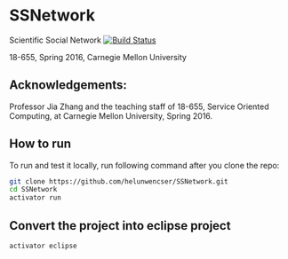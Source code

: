# SSNetwork

Scientific Social Network [![Build Status](https://travis-ci.org/helunwencser/SSNetwork.svg?branch=master)](https://travis-ci.org/helunwencser/SSNetwork)

18-655, Spring 2016, Carnegie Mellon University  

Acknowledgements:
---------------------------------------------------------
Professor Jia Zhang and the teaching staff of 18-655,
Service Oriented Computing, at Carnegie Mellon University, Spring 2016.


## How to run

To run and test it locally, run following command after you clone the repo:

```bash
git clone https://github.com/helunwencser/SSNetwork.git
cd SSNetwork
activator run
```

## Convert the project into eclipse project

```bash
activator eclipse
```
